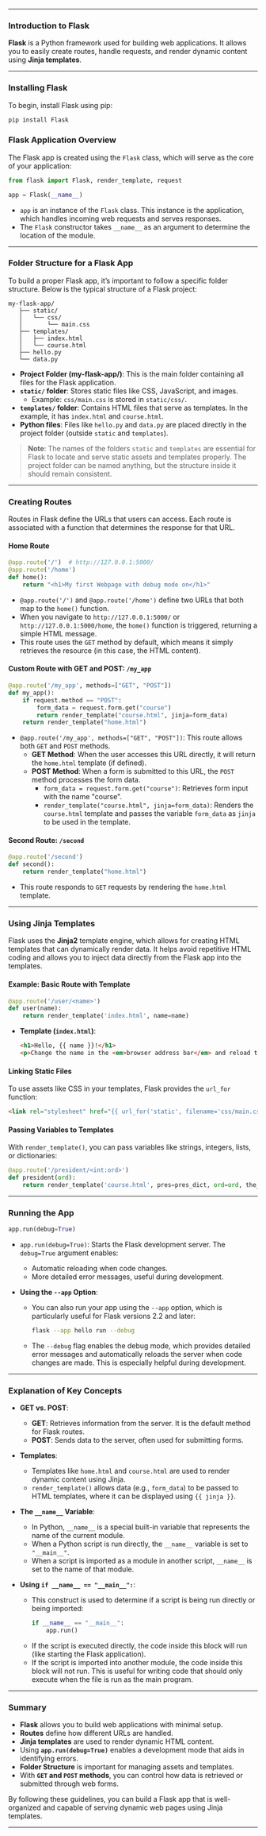 
---

### Introduction to Flask

**Flask** is a Python framework used for building web applications. It allows you to easily create routes, handle requests, and render dynamic content using **Jinja templates**.

---

### Installing Flask
To begin, install Flask using pip:
```bash
pip install Flask
```

### Flask Application Overview
The Flask app is created using the `Flask` class, which will serve as the core of your application:
```python
from flask import Flask, render_template, request

app = Flask(__name__)
```
- `app` is an instance of the `Flask` class. This instance is the application, which handles incoming web requests and serves responses.
- The `Flask` constructor takes `__name__` as an argument to determine the location of the module.

---

### Folder Structure for a Flask App

To build a proper Flask app, it’s important to follow a specific folder structure. Below is the typical structure of a Flask project:

```
my-flask-app/
   ├── static/
   │   └── css/
   │       └── main.css
   ├── templates/
   │   ├── index.html
   │   └── course.html
   ├── hello.py
   └── data.py
```

- **Project Folder (my-flask-app/)**: This is the main folder containing all files for the Flask application.
- **`static/` folder**: Stores static files like CSS, JavaScript, and images.
  - Example: `css/main.css` is stored in `static/css/`.
- **`templates/` folder**: Contains HTML files that serve as templates. In the example, it has `index.html` and `course.html`.
- **Python files**: Files like `hello.py` and `data.py` are placed directly in the project folder (outside `static` and `templates`).

> **Note**: The names of the folders `static` and `templates` are essential for Flask to locate and serve static assets and templates properly. The project folder can be named anything, but the structure inside it should remain consistent.

---

### Creating Routes

Routes in Flask define the URLs that users can access. Each route is associated with a function that determines the response for that URL.

#### Home Route
```python
@app.route('/')  # http://127.0.0.1:5000/
@app.route('/home')
def home():
    return "<h1>My first Webpage with debug mode on</h1>"
```
- `@app.route('/')` and `@app.route('/home')` define two URLs that both map to the `home()` function.
- When you navigate to `http://127.0.0.1:5000/` or `http://127.0.0.1:5000/home`, the `home()` function is triggered, returning a simple HTML message.
- This route uses the `GET` method by default, which means it simply retrieves the resource (in this case, the HTML content).

#### Custom Route with GET and POST: `/my_app`
```python
@app.route('/my_app', methods=["GET", "POST"])
def my_app():
    if request.method == "POST":
        form_data = request.form.get("course")
        return render_template("course.html", jinja=form_data)
    return render_template("home.html")
```
- `@app.route('/my_app', methods=["GET", "POST"])`: This route allows both `GET` and `POST` methods.
  - **GET Method**: When the user accesses this URL directly, it will return the `home.html` template (if defined).
  - **POST Method**: When a form is submitted to this URL, the `POST` method processes the form data.
    - `form_data = request.form.get("course")`: Retrieves form input with the name "course".
    - `render_template("course.html", jinja=form_data)`: Renders the `course.html` template and passes the variable `form_data` as `jinja` to be used in the template.

#### Second Route: `/second`
```python
@app.route('/second')
def second():
    return render_template("home.html")
```
- This route responds to `GET` requests by rendering the `home.html` template.

---

### Using Jinja Templates

Flask uses the **Jinja2** template engine, which allows for creating HTML templates that can dynamically render data. It helps avoid repetitive HTML coding and allows you to inject data directly from the Flask app into the templates.

#### Example: Basic Route with Template
```python
@app.route('/user/<name>')
def user(name):
    return render_template('index.html', name=name)
```
- **Template (`index.html`)**:
  ```html
  <h1>Hello, {{ name }}!</h1>
  <p>Change the name in the <em>browser address bar</em> and reload the page.</p>
  ```

#### Linking Static Files
To use assets like CSS in your templates, Flask provides the `url_for` function:
```html
<link rel="stylesheet" href="{{ url_for('static', filename='css/main.css') }}">
```

#### Passing Variables to Templates
With `render_template()`, you can pass variables like strings, integers, lists, or dictionaries:
```python
@app.route('/president/<int:ord>')
def president(ord):
    return render_template('course.html', pres=pres_dict, ord=ord, the_title=pres_dict['President'])
```

---

### Running the App
```python
app.run(debug=True)
```
- `app.run(debug=True)`: Starts the Flask development server. The `debug=True` argument enables:
  - Automatic reloading when code changes.
  - More detailed error messages, useful during development.

- **Using the `--app` Option**:
   - You can also run your app using the `--app` option, which is particularly useful for Flask versions 2.2 and later:
     ```bash
     flask --app hello run --debug
     ```
   - The `--debug` flag enables the debug mode, which provides detailed error messages and automatically reloads the server when code changes are made. This is especially helpful during development.

---

### Explanation of Key Concepts

- **GET vs. POST**:
  - **GET**: Retrieves information from the server. It is the default method for Flask routes.
  - **POST**: Sends data to the server, often used for submitting forms.
- **Templates**:
  - Templates like `home.html` and `course.html` are used to render dynamic content using Jinja.
  - `render_template()` allows data (e.g., `form_data`) to be passed to HTML templates, where it can be displayed using `{{ jinja }}`.

- **The `__name__` Variable**:
  - In Python, `__name__` is a special built-in variable that represents the name of the current module.
  - When a Python script is run directly, the `__name__` variable is set to `"__main__"`.
  - When a script is imported as a module in another script, `__name__` is set to the name of that module.

- **Using `if __name__ == "__main__":`**:
  - This construct is used to determine if a script is being run directly or being imported:
    ```python
    if __name__ == "__main__":
        app.run()
    ```
  - If the script is executed directly, the code inside this block will run (like starting the Flask application).
  - If the script is imported into another module, the code inside this block will not run. This is useful for writing code that should only execute when the file is run as the main program.

---

### Summary
- **Flask** allows you to build web applications with minimal setup.
- **Routes** define how different URLs are handled.
- **Jinja templates** are used to render dynamic HTML content.
- Using **`app.run(debug=True)`** enables a development mode that aids in identifying errors.
- **Folder Structure** is important for managing assets and templates.
- With **`GET` and `POST` methods**, you can control how data is retrieved or submitted through web forms.

By following these guidelines, you can build a Flask app that is well-organized and capable of serving dynamic web pages using Jinja templates.

---
